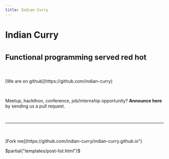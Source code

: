 ```yaml
---
title: Indian Curry
---
```


<div class="page-header text-center">

# Indian Curry

# <small> Functional programming served red hot </small>



<br/>

<div class="row text-center">

<div class="col-lg-4">
<i class="fa fa-github fa-5x"></i><br/>
[We are on github](https://github.com/indian-curry)
</div>


<div class="col-lg-4">

<i class="fa fa-bullhorn fa-5x"></i><br/>

Meetup, hackthon, conference, job/internship opportunity? __Announce
here__ by sending us a pull request.


<br/>
<hr/>
<br/>

</div>

<div class="col-lg-4">
<i class="fa fa-code-fork fa-5x"></i><br/>
[Fork me](https://github.com/indian-curry/indian-curry.github.io")
</div>

</div>
</div>

$partial("templates/post-list.html")$
